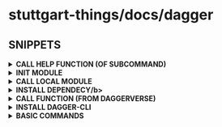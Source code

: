 # stuttgart-things/docs/dagger

## SNIPPETS

<details><summary><b>CALL HELP FUNCTION (OF SUBCOMMAND)</b></summary>

```bash
dagger call -m "github.com/sagikazarmark/daggerverse/gh@main" release create --help
```

</details>

<details><summary><b>INIT MODULE</b></summary>

```bash
dagger init --sdk=go --source=./cicd --name cicd
```

</details>

<details><summary><b>CALL LOCAL MODULE</b></summary>

```bash
dagger call -m cicd/ go-pipeline --src ./
```

</details>

<details><summary><b>INSTALL DEPENDECY/b></summary>

```bash
dagger install github.com/stuttgart-things/dagger/go@v0.1.0
```

</details>

<details><summary><b>CALL FUNCTION (FROM DAGGERVERSE)</b></summary>

```bash
# OUTPUT TEXT
dagger call -m github.com/shykes/daggerverse/hello@v0.1.2 hello --giant=false --name=pat

# SCAN IMAGE REF W/ AQUA TRIVY
dagger call -m github.com/jpadams/daggerverse/trivy@v0.3.0 scan-image --image-ref alpine/git:latest

# BUILD GO BINARY
dagger call -m github.com/felipecruz91/daggerverse/go build --source . --goVersion 1.23.1 -o bin

# LINT DOCKERFILE
dagger call -m github.com/disaster37/dagger-library-go/image lint --source . --dockerfile images/sthings-packer/Dockerfile

# BUILD & PUSH CONTAINER IMAGE
dagger call -m github.com/disaster37/dagger-library-go/image build --source . --dockerfile images/sthings-packer/Dockerfile push --repository-name stuttgart-things/test --registry-url ttl.sh --version 60m

# CLONE A GITHUB REPO
export GITHUB_TOKEN=whatever
dagger call --progress plain -m github.com/sagikazarmark/daggerverse/gh@main \
repo clone \
--repository stuttgart-things/stuttgart-things \
--token=env:GITHUB_TOKEN export --path=/tmp/repo/sthings
```

</details>

<details><summary><b>INSTALL DAGGER-CLI</b></summary>

```bash
curl -fsSL https://dl.dagger.io/dagger/install.sh | BIN_DIR=$HOME/.local/bin sh
```

</details>

<details><summary><b>BASIC COMMANDS</b></summary>

https://docs.dagger.io/quickstart/daggerize

```bash
# CREATE MODULE (GO); SOURCE: ./hello; NAME: modules
dagger init --sdk=go --source=./hello --name modules

# RUN PIPELINE (PUBLISH=METHOD NAME)
dagger call publish --source=.
```


</details>
